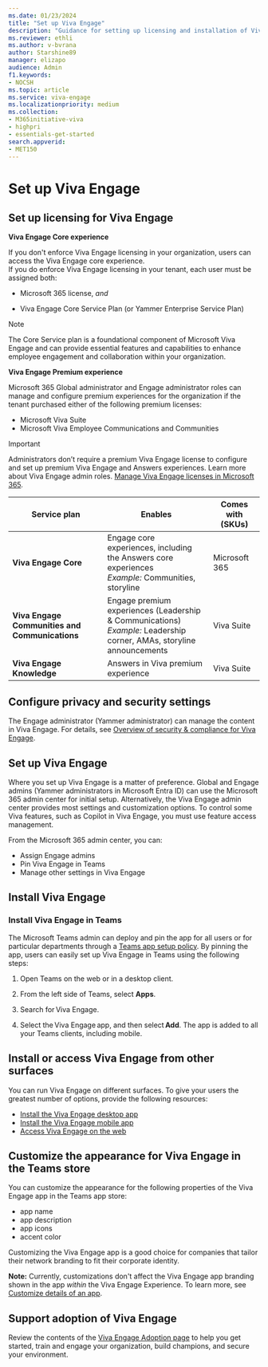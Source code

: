 ```yaml
---
ms.date: 01/23/2024
title: "Set up Viva Engage"
description: "Guidance for setting up licensing and installation of Viva Engage for an organization."
ms.reviewer: ethli
ms.author: v-bvrana
author: Starshine89
manager: elizapo
audience: Admin
f1.keywords:
- NOCSH
ms.topic: article
ms.service: viva-engage
ms.localizationpriority: medium
ms.collection:  
- M365initiative-viva
- highpri
- essentials-get-started
search.appverid:
- MET150
---
```

# Set up Viva Engage

## Set up licensing for Viva Engage

**Viva Engage Core experience**

If you don't enforce Viva Engage licensing in your organization, users can access the Viva Engage core experience.
<br>If you do enforce Viva Engage licensing in your tenant, each user must be assigned both:
- Microsoft 365 license, *and*

- Viva Engage Core Service Plan (or Yammer Enterprise Service Plan) 

>[!NOTE]
>The Core Service plan is a foundational component of Microsoft Viva Engage and can provide essential features and capabilities to enhance employee engagement and collaboration within your organization.

**Viva Engage Premium experience**

Microsoft 365 Global administrator and Engage administrator roles can manage and configure premium experiences for the organization if the tenant purchased either of the following premium licenses:

- Microsoft Viva Suite
- Microsoft Viva Employee Communications and Communities

>[!IMPORTANT]
>Administrators don’t require a premium Viva Engage license to configure and set up premium Viva Engage and Answers experiences. Learn more about Viva Engage admin roles. 
[Manage Viva Engage licenses in Microsoft 365](/Viva/engage/manage-engage-licenses-microsoft-365).

|Service plan |Enables |Comes with (SKUs)|
|-------------------|---------|-------|
|**Viva Engage Core**|Engage core experiences, including the Answers core experiences  <br> *Example:* Communities, storyline |Microsoft 365|
|**Viva Engage Communities and Communications**|Engage premium experiences (Leadership & Communications) <br> *Example:* Leadership corner, AMAs, storyline announcements |Viva Suite|
|**Viva Engage Knowledge**|Answers in Viva premium experience |Viva Suite|

## Configure privacy and security settings

The Engage administrator (Yammer administrator) can manage the content in Viva Engage. 
For details, see [Overview of security & compliance for Viva Engage](/viva/engage/manage-security-and-compliance/security-and-compliance).

## Set up Viva Engage

Where you set up Viva Engage is a matter of preference. Global and Engage admins (Yammer administrators in Microsoft Entra ID) can use the Microsoft 365 admin center for initial setup. Alternatively, the Viva Engage admin center provides most settings and customization options. To control some Viva features, such as Copilot in Viva Engage, you must use feature access management.

From the Microsoft 365 admin center, you can:
- Assign Engage admins 
- Pin Viva Engage in Teams 
- Manage other settings in Viva Engage 

## Install Viva Engage

### Install Viva Engage in Teams

The Microsoft Teams admin can deploy and pin the app for all users or for particular departments through a [Teams app setup policy](/microsoftteams/teams-app-setup-policies). By pinning the app, users can easily set up Viva Engage in Teams using the following steps:

1. Open Teams on the web or in a desktop client.

2. From the left side of Teams, select **Apps**.

3. Search for Viva Engage.

4. Select the Viva Engage app, and then select **Add**. The app is added to all your Teams clients, including mobile.

## Install or access Viva Engage from other surfaces

You can run Viva Engage on different surfaces. To give your users the greatest number of options, provide the following resources:

- [Install the Viva Engage desktop app](https://prod.support.services.microsoft.com/en-au/office/install-the-viva-engage-desktop-app-66ccb412-ca1d-4e43-872c-9705abf11b1b)
- [Install the Viva Engage mobile app](https://support.microsoft.com/en-us/office/set-up-viva-engage-on-your-mobile-phone-e52e65ad-14fa-4db9-b8f7-80fe3f6e25a7)
- [Access Viva Engage on the web](https://engage.cloud.microsoft/main/feed)

## Customize the appearance for Viva Engage in the Teams store

You can customize the appearance for the following properties of the Viva Engage app in the Teams app store:

- app name
- app description
- app icons
- accent color

Customizing the Viva Engage app is a good choice for companies that tailor their network branding to fit their corporate identity.

**Note:** Currently, customizations don't affect the Viva Engage app branding shown in the app _within_ the Viva Engage Experience. To learn more, see [Customize details of an app](/MicrosoftTeams/customize-apps#customize-details-of-an-app).
 
## Support adoption of Viva Engage
 
Review the contents of the [Viva Engage Adoption page](https://adoption.microsoft.com/en-us/viva/engage/) to help you get started, train and engage your organization, build champions, and secure your environment.